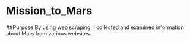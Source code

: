 # Mission_to_Mars


##Purpose
By using web scraping, I collected and examined information about Mars from various websites.
